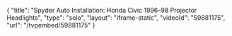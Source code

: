 {
    "title": "Spyder Auto Installation:  Honda Civic 1996-98 Projector Headlights",
    "type": "solo",
    "layout": "iframe-static",
    "videoId": "59881175",
    "url": "\/tvpembed\/59881175"
}